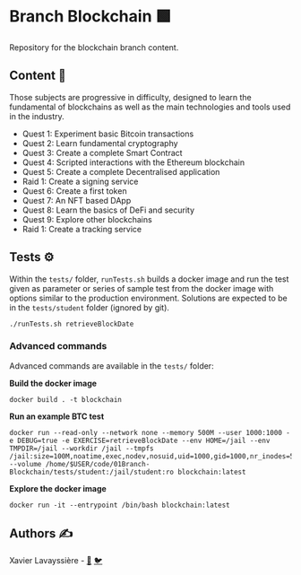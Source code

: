 # Branch Blockchain 🟩

Repository for the blockchain branch content. 

## Content 👀
Those subjects are progressive in difficulty, designed to learn the fundamental of blockchains as well as the main technologies and tools used in the industry.
- Quest 1: Experiment basic Bitcoin transactions
- Quest 2: Learn fundamental cryptography 
- Quest 3: Create a complete Smart Contract
- Quest 4: Scripted interactions with the Ethereum blockchain
- Quest 5: Create a complete Decentralised application
- Raid 1: Create a signing service
- Quest 6: Create a first token
- Quest 7: An NFT based DApp
- Quest 8: Learn the basics of DeFi and security
- Quest 9: Explore other blockchains
- Raid 1: Create a tracking service

## Tests ⚙️
Within the `tests/` folder, `runTests.sh` builds a docker image and run the test given as parameter or series of sample test from the docker image with options similar to the production environment. Solutions are expected to be in the `tests/student` folder (ignored by git).
```shell
./runTests.sh retrieveBlockDate
```

### Advanced commands
Advanced commands are available in the `tests/` folder:

**Build the docker image**
```shell
docker build . -t blockchain 
```

**Run an example BTC test**
```shell
docker run --read-only --network none --memory 500M --user 1000:1000 -e DEBUG=true -e EXERCISE=retrieveBlockDate --env HOME=/jail --env TMPDIR=/jail --workdir /jail --tmpfs /jail:size=100M,noatime,exec,nodev,nosuid,uid=1000,gid=1000,nr_inodes=5k,mode=1700 --volume /home/$USER/code/01Branch-Blockchain/tests/student:/jail/student:ro blockchain:latest
```
**Explore the docker image**
```shell
docker run -it --entrypoint /bin/bash blockchain:latest
```

## Authors ✍️
Xavier Lavayssière - [🐙](https://github.com/Xalava) [🐦](https://twitter.com/Xalava)